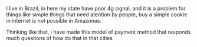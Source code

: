 I live in Brazil, in here my state have poor 4g signal, and it is a problem for things like simple things that need atention by people, buy a simple cookie in internet is not possible in Amazonas.

Thinking like that, i have made this model of payment method that responds much questions of how do that in that cities
